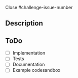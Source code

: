 <!--
This PR template is for challenge only, you can ignore all of them below if you're not working on a challenge.
However, if you're working on a challenge, not only you should follow the template below, please also prepend the challenge name in the title of your PR.
e.g. [example-challenge] Implement example challenge
-->

Close #challenge-issue-number

## Description

<!-- Describe your solution as clear as possible. Include necessary code snippets to help reviewers to review. -->

## ToDo

<!-- Copy the acceptance criteria from the original challenge issue, and make it a checklist. Check the items which you've done. -->

- [ ] Implementation
- [ ] Tests
- [ ] Documentation
- [ ] Example codesandbox
